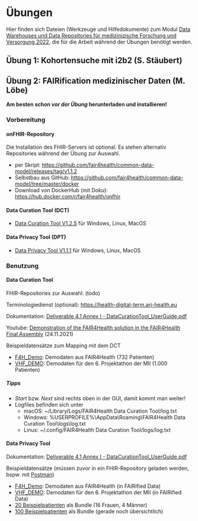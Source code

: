 # Übungen

Hier finden sich Dateien (Werkzeuge und Hilfedokumente) zum Modul [Data Warehouses und Data Repositories für medizinizische Forschung und Versorgung 2022](https://moodle2.uni-leipzig.de/course/view.php?id=36862/), die für die Arbeit während der Übungen benötigt werden.

## Übung 1: Kohortensuche mit i2b2 (S. Stäubert)

## Übung 2: FAIRification medizinischer Daten (M. Löbe)
**Am besten schon *vor der Übung* herunterladen und installieren!**

### Vorbereitung
#### onFHIR-Repository
Die Installation des FHIR-Servers ist optional. Es stehen alternativ Repositories während der Übung zur Auswahl.

- per Skript: https://github.com/fair4health/common-data-model/releases/tag/v1.1.2
- Selbstbau aus GitHub: https://github.com/fair4health/common-data-model/tree/master/docker
- Download von DockerHub (mit Doku): https://hub.docker.com/r/fair4health/onfhir

#### Data Curation Tool (DCT)
- [Data Curation Tool V1.2.5](https://github.com/fair4health/data-curation-tool/releases) für Windows, Linux, MacOS

#### Data Privacy Tool (DPT)
- [Data Privacy Tool  V1.1.1](https://github.com/fair4health/data-privacy-tool/releases) für Windows, Linux, MacOS

### Benutzung

#### Data Curation Tool
FHIR-Repositories zur Auswahl:
(todo)

Terminologiedienst (optional): https://health-digital-term.ari-health.eu

Dokumentation: [Deliverable 4.1 Annex I - DataCurationTool_UserGuide.pdf](Anleitungen/D4.1-Annex-I_DataCurationTool_UserGuide.pdf)

Youtube: [Demonstration of the FAIR4Health solution in the FAIR4Health Final Assembly](https://www.youtube.com/watch?v=1nwcxeqiwAw) (24.11.2021)

Beispieldatensätze zum Mapping mit dem DCT
- [F4H_Demo](Demodaten/F4H_DEMO.zip): Demodaten aus FAIR4Health (732 Patienten)
- [VHF_DEMO](Demodaten/VHF_DEMO.zip): Demodaten für den 6. Projektathon der MII (1.000 Patienten)

##### Tipps
- *Start* bzw. *Next* sind rechts oben in der GUI, damit kommt man weiter!
- Logfiles befinden sich unter
  - macOS: ~/Library/Logs/FAIR4Health Data Curation Tool/log.txt
  - Windows: %USERPROFILE%\AppData\Roaming\FAIR4Health Data Curation Tool\logs\log.txt
  - Linux: ~/.config/FAIR4Health Data Curation Tool/logs/log.txt

#### Data Privacy Tool

Dokumentation: [Deliverable 4.1 Annex I - DataCurationTool_UserGuide.pdf](Anleitungen/D4.1-Annex-II_DataPrivacyTool_UserGuide.pdf)

Beispieldatensätze (müssen zuvor in ein FHIR-Repository geladen werden, bspw. mit [Postman](https://www.postman.com/))
- [F4H_Demo](Demodaten/F4H_DEMO.zip): Demodaten aus FAIR4Health (in FAIRified Data)
- [VHF_DEMO](Demodaten/VHF_DEMO.zip): Demodaten für den 6. Projektathon der MII (in FAIRified Data)
- [20 Beispielpatienten](Demodaten/20patients.json) als Bundle (16 Frauen, 4 Männer)
- [100 Beispielpatienten](Demodaten/100patients.json) als Bundle (gerade noch übersichtlich)